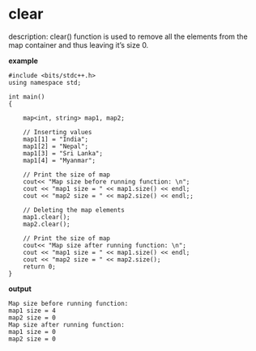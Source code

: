 # clear

description:
clear() function is used to remove all the elements from the map container and thus leaving it’s size 0.

**example**
```
#include <bits/stdc++.h> 
using namespace std; 
  
int main() 
{ 
    
    map<int, string> map1, map2; 
      
    // Inserting values 
    map1[1] = "India"; 
    map1[2] = "Nepal"; 
    map1[3] = "Sri Lanka"; 
    map1[4] = "Myanmar"; 
      
    // Print the size of map 
    cout<< "Map size before running function: \n"; 
    cout << "map1 size = " << map1.size() << endl; 
    cout << "map2 size = " << map2.size() << endl;; 
      
    // Deleting the map elements 
    map1.clear(); 
    map2.clear(); 
      
    // Print the size of map 
    cout<< "Map size after running function: \n"; 
    cout << "map1 size = " << map1.size() << endl; 
    cout << "map2 size = " << map2.size(); 
    return 0; 
} 
```
**output**
```
Map size before running function: 
map1 size = 4
map2 size = 0
Map size after running function: 
map1 size = 0
map2 size = 0
```

